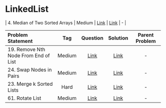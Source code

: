 # LinkedList

| 4. Median of Two Sorted Arrays | Medium  | [Link]() | [Link]() | - |


| Problem Statement                                          | Tag   |  Question  | Solution  | Parent Problem        |
| :------------------------------------------------------    | :---: | :-------:  | :-------: | :----------------:    |
| 19. Remove Nth Node From End of List | Medium  | [Link](https://leetcode.com/problems/remove-nth-node-from-end-of-list/) | [Link](https://github.com/aatman-24/DSA/blob/main/LeetCode/Medium/19.%20Remove%20Nth%20Node%20From%20End%20of%20List.cpp) | - |
| 24. Swap Nodes in Pairs | Medium  | [Link](https://leetcode.com/problems/swap-nodes-in-pairs/) | [Link](https://github.com/aatman-24/DSA/blob/main/LeetCode/Medium/24.%20Swap%20Nodes%20in%20Pairs.cpp) | - |
| 23. Merge k Sorted Lists | Hard  | [Link](https://leetcode.com/problems/merge-k-sorted-lists/) | [Link](https://github.com/aatman-24/DSA/blob/main/LeetCode/Hard/23.%20Merge%20k%20Sorted%20Lists.cpp) | - |
| 61. Rotate List | Medium  | [Link](https://leetcode.com/problems/rotate-list/) | [Link](https://github.com/aatman-24/DSA/blob/main/LeetCode/Medium/61.%20Rotate%20List.cpp) | - |
